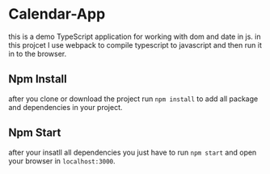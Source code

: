 # Calendar-App
this is a demo TypeScript application for working with dom and date in js.
in this projcet I use webpack to compile typescript to javascript and then run it in to the browser.

## Npm Install
after you clone or download the project run `npm install` to add all package and dependencies in your project.

## Npm Start
after your insatll all dependencies you just have to run `npm start` and open your browser in `localhost:3000`.
